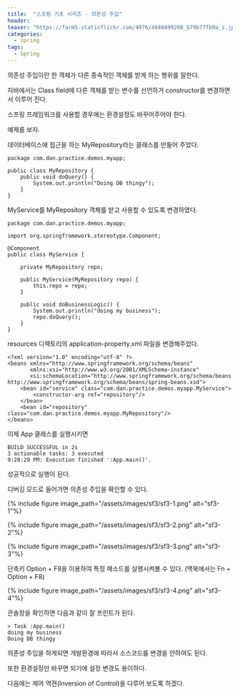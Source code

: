 ```yaml
---
title:  "스프링 기초 시리즈 - 의존성 주입"
header:
teaser: "https://farm5.staticflickr.com/4076/4940499208_b79b77fb0a_z.jpg"
categories:
  - spring
tags:
  - Spring
---
```

   
 의존성 주입이란 한 객체가 다른 종속적인 객체를 받게 하는 행위를 말한다.

자바에서는 Class field에 다른 객체를 받는 변수를 선언하거 constructor를 변경하면서  이루어 진다.

스프링 프레임워크를 사용할 경우에는 환경설정도 바꾸어주어야 한다.

예제를 보자.

데이터베이스에 접근을 하는 MyRepository라는 클래스를 만들어 주었다.

```
package com.dan.practice.demos.myapp;

public class MyRepository {
    public void doQuery() {
        System.out.println("Doing DB thingy");
    }
}

```

MyService를 MyRepository 객체를 받고 사용할 수 있도록 변경하였다.

```
package com.dan.practice.demos.myapp;

import org.springframework.stereotype.Component;

@Component
public class MyService {

    private MyRepository repo;

    public MyService(MyRepository repo) {
        this.repo = repo;
    }

    public void doBusinessLogic() {
        System.out.println("doing my business");
        repo.doQuery();
    }
}
```

resources 디렉토리의 application-property.xml 파일을 변경해주었다.

```
<?xml version="1.0" encoding="utf-8" ?>
<beans xmlns="http://www.springframework.org/schema/beans"
       xmlns:xsi="http://www.w3.org/2001/XMLSchema-instance"
       xsi:schemaLocation="http://www.springframework.org/schema/beans http://www.springframework.org/schema/beans/spring-beans.xsd">
    <bean id="service" class="com.dan.practice.demos.myapp.MyService">
        <constructor-arg ref="repository"/>
    </bean>
    <bean id="repository" class="com.dan.practice.demos.myapp.MyRepository"/>
</beans>
```

이제 App 클래스를 실행시키면

```
BUILD SUCCESSFUL in 2s
3 actionable tasks: 3 executed
9:20:29 PM: Execution finished ':App.main()'.
```

성공적으로 실행이 된다.

디버깅 모드로 들어가면 의존성 주입을 확인할 수 있다.

{% include figure image_path="/assets/images/sf3/sf3-1.png" alt="sf3-1"%}

{% include figure image_path="/assets/images/sf3/sf3-2.png" alt="sf3-2"%}

{% include figure image_path="/assets/images/sf3/sf3-3.png" alt="sf3-3"%}

단축키 Option + F8을 이용하여 특정 메소드를 실행시켜볼 수 있다. (맥북에서는 Fn + Option + F8)

{% include figure image_path="/assets/images/sf3/sf3-4.png" alt="sf3-4"%}

콘솔창을 확인하면 다음과 같이 잘 프린트가 된다.

```
> Task :App.main()
doing my business
Doing DB thingy
```

의존성 주입을 하게되면 개발환경에 따라서 소스코드를 변경을 안하여도 된다.

또한 환경설정만 바꾸면 되기에 설정 변경도 용이하다.

다음에는 제어 역젼(Inversion of Control)을 다루어 보도록 하겠다.

